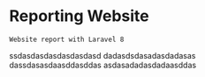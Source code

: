 # Reporting Website
```
Website report with Laravel 8
```
ssdasdasdasdasdasdasd
dadasdsdasadasdadasas
dassdasasdaasddasddas
asdasadadasdadaasddas

